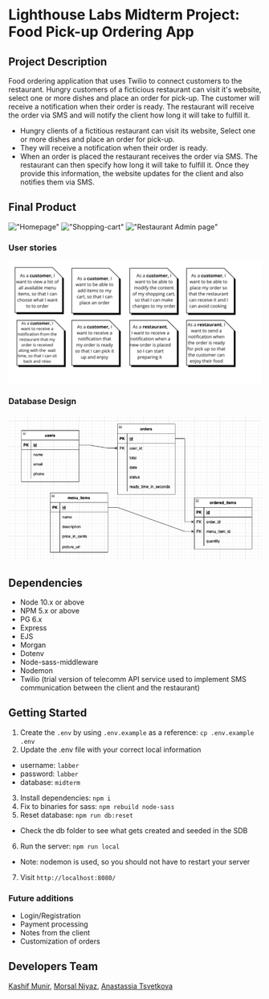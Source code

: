 # Lighthouse Labs Midterm Project: Food Pick-up Ordering App

## Project Description

Food ordering application that uses Twilio to connect customers to the restaurant. Hungry customers
of a ficticious restaurant can visit it's website, select one or more dishes and place an order for pick-up. The customer will receive a notification when their order is ready. The restaurant will receive the order via SMS and will notify the client how long it will take to fulfill it.

* Hungry clients of a fictitious restaurant can visit its website, Select one or more dishes and place an order for pick-up.
* They will receive a notification when their order is ready.
* When an order is placed the restaurant receives the order via SMS. The restaurant can then specify how long it will take to fulfill it. Once they provide this information, the website updates for the client and also notifies them via SMS.

## Final Product
!["Homepage"]()
!["Shopping-cart"]()
!["Restaurant Admin page"]()
<!-- ![""]()
![""]() -->

### User stories
!["User Stories"](https://github.com/kmunirpm/FoodOrderPickup/blob/master/docs/user-stories.png?raw=true)

### Database Design
!["Entity Relation Diagram"](https://github.com/kmunirpm/FoodOrderPickup/blob/master/docs/erd.png?raw=true)


## Dependencies

- Node 10.x or above
- NPM 5.x or above
- PG 6.x
- Express
- EJS
- Morgan
- Dotenv
- Node-sass-middleware
- Nodemon
- Twilio (trial version of telecomm API service used to implement SMS communication between the client and the restaurant)


## Getting Started

1. Create the `.env` by using `.env.example` as a reference: `cp .env.example .env`
2. Update the .env file with your correct local information 
  - username: `labber` 
  - password: `labber` 
  - database: `midterm`
3. Install dependencies: `npm i`
4. Fix to binaries for sass: `npm rebuild node-sass`
5. Reset database: `npm run db:reset`
  - Check the db folder to see what gets created and seeded in the SDB
6. Run the server: `npm run local`
  - Note: nodemon is used, so you should not have to restart your server
7. Visit `http://localhost:8080/`

### Future additions

- Login/Registration
- Payment processing
- Notes from the client
- Customization of orders


## Developers Team

[Kashif Munir](https://github.com/kmunirpm), [Morsal Niyaz](https://github.com/MorsalN), [Anastassia Tsvetkova](https://github.com/Nastik2021)

